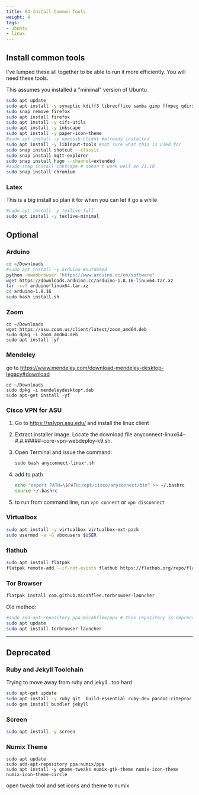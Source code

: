 ```yaml
---
title: 04-Install Common Tools
weight: 4
tags:
- ubuntu
- linux
---
```


## Install common tools

I've lumped these all together to be able to run it more efficiently.  You will need these tools.

This assumes you installed a "minimal" version of Ubuntu

```bash
sudo apt update
sudo apt install -y synaptic kdiff3 libreoffice samba gimp ffmpeg qdirstat net-tools wireguard openresolv fritzing audacity dconf-editor kicad vlc openssh-server remmina usb-creator-gtk gmsh tmux nmap p7zip-full sound-juicer pdfgrep gnome-tweaks webcamoid
sudo snap remove firefox
sudo apt install firefox
sudo apt install -y cifs-utils
sudo apt install -y inkscape
sudo apt install -y paper-icon-theme
#sudo apt install -y openssh-client #already installed
sudo apt install -y libinput-tools #not sure what this is used for
sudo snap install shotcut --classic
sudo snap install mqtt-explorer 
sudo snap install hugo --channel=extended
#sudo snap install inkscape # doesn't work well on 21.10
sudo snap install chromium
```

### Latex

This is a big install so plan it for when you can let it go a while

```bash
#sudo apt install -y texlive-full
sudo apt install -y texlive-minimal
```

## Optional

### Arduino

```bash
cd ~/Downloads
#sudo apt install -y arduino #outdated
python -mwebbrowser "https://www.arduino.cc/en/software"
wget https://downloads.arduino.cc/arduino-1.8.16-linux64.tar.xz
tar -xvf arduino*linux64.tar.xz 
cd arduino-1.8.16
sudo bash install.sh
```


### Zoom

```
cd ~/Downloads
wget https://asu.zoom.us/client/latest/zoom_amd64.deb
sudo dpkg -i zoom_amd64.deb 
sudo apt install -yf
```

### Mendeley

go to https://www.mendeley.com/download-mendeley-desktop-legacy#download

```
cd ~/Downloads
sudo dpkg -i mendeleydesktop*.deb
sudo apt-get install -yf
```

### Cisco VPN for ASU

1. Go to <https://sslvpn.asu.edu/> and install the linux client
1. Extract installer image.  Locate the download file anyconnect-linux64-#.#.#####-core-vpn-webdeploy-k9.sh.
1. Open Terminal and issue the command:

    ```bash
    sudo bash anyconnect-linux*.sh
    ```

1. add to path

    ```bash
    echo "export PATH=\$PATH:/opt/cisco/anyconnect/bin" >> ~/.bashrc
    source ~/.bashrc 
    ```
1. to run from command line, run ```vpn connect``` or ```vpn disconnect```


### Virtualbox

```bash
sudo apt install -y virtualbox virtualbox-ext-pack
sudo usermod -a -G vboxusers $USER
```

### flathub

```bash
sudo apt install flatpak
flatpak remote-add --if-not-exists flathub https://flathub.org/repo/flathub.flatpakrepo
```

### Tor Browser

```bash
flatpak install com.github.micahflee.torbrowser-launcher
```

Old method:

```bash
#sudo add-apt-repository ppa:micahflee/ppa # this repository is deprecated
sudo apt update 
sudo apt install torbrowser-launcher
```

---

## Deprecated

### Ruby and Jekyll Toolchain

Trying to move away from ruby and jekyll...too hard

```bash
sudo apt-get update 
sudo apt install -y ruby git  build-essential ruby-dev pandoc-citeproc
sudo gem install bundler jekyll
```

### Screen

```bash
sudo apt install -y screen
```



### Numix Theme

```
sudo apt update
sudo add-apt-repository ppa:numix/ppa
sudo apt install -y gnome-tweaks numix-gtk-theme numix-icon-theme numix-icon-theme-circle
```

open tweak tool and set icons and theme to numix














